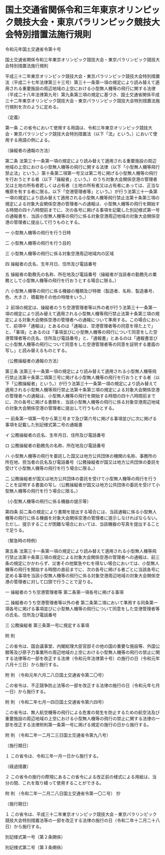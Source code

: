 # 国土交通省関係令和三年東京オリンピック競技大会・東京パラリンピック競技大会特別措置法施行規則

令和元年国土交通省令第十号

国土交通省関係令和三年東京オリンピック競技大会・東京パラリンピック競技大会特別措置法施行規則

平成三十二年東京オリンピック競技大会・東京パラリンピック競技大会特別措置法（平成二十七年法律第三十三号）第三十一条第一項の規定により読み替えて適用される重要施設の周辺地域の上空における小型無人機等の飛行に関する法律（平成二十八年法律第九号）第九条第三項の規定に基づき、国土交通省関係平成三十二年東京オリンピック競技大会・東京パラリンピック競技大会特別措置法施行規則を次のように定める。

（定義）

第一条 この省令において使用する用語は、令和三年東京オリンピック競技大会・東京パラリンピック競技大会特別措置法（以下「法」という。）において使用する用語の例による。

（操縦者の通報の方法）

第二条 法第三十一条第一項の規定により読み替えて適用される重要施設の周辺地域の上空における小型無人機等の飛行に関する法律（以下「小型無人機等飛行禁止法」という。）第十条第二項第一号又は第二号に掲げる小型無人機等の飛行を行おうとする者（以下「操縦者」という。）のうち対象大会関係空港の管理者又は土地の所有者若しくは占有者（土地の所有者又は占有者にあっては、正当な権原を有する者に限る。以下「空港管理者等」という。）が行う法第三十一条第一項の規定により読み替えて適用される小型無人機等飛行禁止法第十条第三項の規定による対象大会関係空港の管理者への通報は、小型無人機等の飛行を開始する時間の四十八時間前までに、次の各号に掲げる事項を記載した別記様式第一号の通報書を、当該小型無人機等の飛行に係る対象空港周辺地域の対象大会関係空港の管理者に提出して行うものとする。

一 小型無人機等の飛行を行う日時

二 小型無人機等の飛行を行う目的

三 小型無人機等の飛行に係る対象空港周辺地域内の区域

四 操縦者の氏名、生年月日、住所及び電話番号

五 操縦者の勤務先の名称、所在地及び電話番号（操縦者が当該者の勤務先の業務として小型無人機等の飛行を行おうとする場合に限る。）

六 小型無人機等の飛行に係る機器の種類及び特徴（製造者、名称、製造番号、色、大きさ、積載物その他の特徴をいう。）

２ 前項の規定は、操縦者のうち空港管理者等以外の者が行う法第三十一条第一項の規定により読み替えて適用される小型無人機等飛行禁止法第十条第三項の規定による対象大会関係空港の管理者への通報について準用する。この場合において、前項中「通報は」とあるのは「通報は、空港管理者等の同意を得た上で」と、「事項」とあるのは「事項並びに小型無人機等の飛行について同意をした空港管理者等の氏名、住所及び電話番号」と、「通報書」とあるのは「通報書並びに小型無人機等の飛行について同意をした空港管理者等の同意を証明する書面の写し」と読み替えるものとする。

（公務操縦者の通報の方法）

第三条 法第三十一条第一項の規定により読み替えて適用される小型無人機等飛行禁止法第十条第二項第三号に掲げる小型無人機等の飛行を行おうとする者（以下「公務操縦者」という。）が行う法第三十一条第一項の規定により読み替えて適用される小型無人機等飛行禁止法第十条第三項の規定による対象大会関係空港の管理者への通報は、小型無人機等の飛行を開始する時間の四十八時間前までに、次の各号に掲げる書類を、当該小型無人機等の飛行に係る対象空港周辺地域の対象大会関係空港の管理者に提出して行うものとする。

一 前条第一項第一号から第三号まで及び第六号に掲げる事項並びに次に掲げる事項を記載した別記様式第二号の通報書

イ 公務操縦者の氏名、生年月日、住所及び電話番号

ロ 公務操縦者の勤務先の名称、所在地及び電話番号

ハ 小型無人機等の飛行を委託した国又は地方公共団体の機関の名称、事務所の所在地、担当者の氏名及び電話番号（公務操縦者が国又は地方公共団体の委託を受けて小型無人機等の飛行を行う場合に限る。）

二 公務操縦者が国又は地方公共団体の委託を受けて小型無人機等の飛行を行うことを証明する書面の写し（公務操縦者が国又は地方公共団体の委託を受けて小型無人機等の飛行を行う場合に限る。）

（小型無人機等の飛行に係る機器の提示等）

第四条 前二条の規定により書類を提出する場合には、当該通報に係る小型無人機等の飛行に係る機器を対象大会関係空港の管理者に提示しなければならない。ただし、提示することが困難な場合においては、当該機器の写真を提出することで足りる。

（緊急時の特例）

第五条 法第三十一条第一項の規定により読み替えて適用される小型無人機等飛行禁止法第十条第三項の規定による対象大会関係空港の管理者への通報は、前三条の規定にかかわらず、災害その他緊急やむを得ない場合においては、小型無人機等の飛行を開始する時間の直前までに、次の各号に掲げる者ごとに当該各号に定める事項を当該小型無人機等の飛行に係る対象空港周辺地域の対象大会関係空港の管理者に対して口頭で行うことで足りる。

一 操縦者のうち空港管理者等 第二条第一項各号に掲げる事項

二 操縦者のうち空港管理者等以外の者 第二条第二項において準用する同条第一項各号に掲げる事項並びに小型無人機等の飛行について同意をした空港管理者等の氏名、住所及び電話番号

三 公務操縦者 第三条第一号に規定する事項

附 則

この省令は、国会議事堂、内閣総理大臣官邸その他の国の重要な施設等、外国公館等及び原子力事業所の周辺地域の上空における小型無人機等の飛行の禁止に関する法律等の一部を改正する法律（令和元年法律第十号）の施行の日（令和元年六月十三日）から施行する。

附 則 （令和元年六月二八日国土交通省令第二〇号）

この省令は、不正競争防止法等の一部を改正する法律の施行の日（令和元年七月一日）から施行する。

附 則 （令和二年七月一四日国土交通省令第六四号）

この省令は、無人航空機等の飛行による危害の発生を防止するための航空法及び重要施設の周辺地域の上空における小型無人機等の飛行の禁止に関する法律の一部を改正する法律附則第一条第一号に掲げる規定の施行の日から施行する。

附 則 （令和二年一二月二三日国土交通省令第九八号）

（施行期日）

１ この省令は、令和三年一月一日から施行する。

（経過措置）

２ この省令の施行の際現にあるこの省令による改正前の様式による用紙は、当分の間、これを取り繕って使用することができる。

附 則 （令和二年一二月二八日国土交通省令第一〇二号） 抄

（施行期日）

１ この省令は、平成三十二年東京オリンピック競技大会・東京パラリンピック競技大会特別措置法等の一部を改正する法律の施行の日（令和二年十二月二十八日）から施行する。

別記様式第一号（第２条関係）

[](/./pict/R01F160010_2105061105_001.pdf)

別記様式第二号（第３条関係）

[](/./pict/R01F160010_2105061105_002.pdf)
